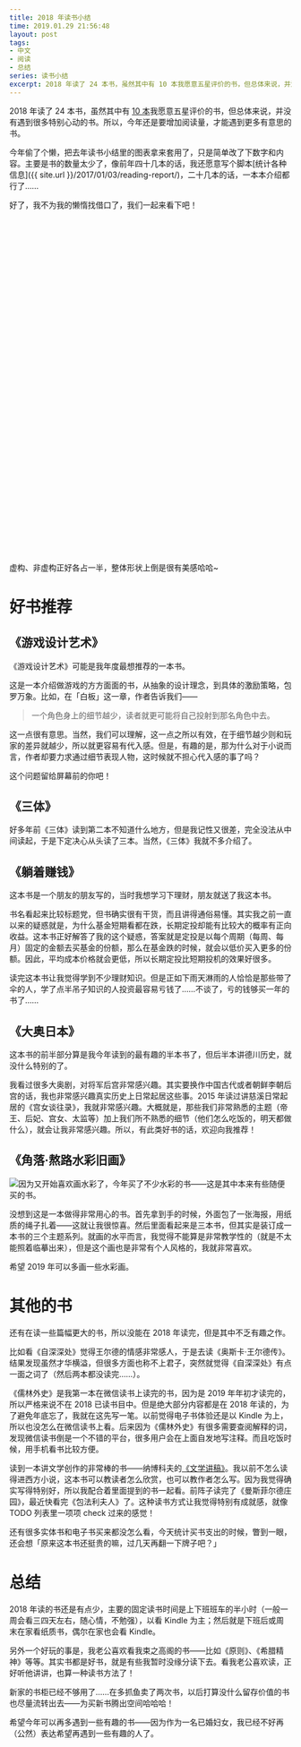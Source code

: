 ```yaml
---
title: 2018 年读书小结
time: 2019.01.29 21:56:48
layout: post
tags:
- 中文
- 阅读
- 总结
series: 读书小结
excerpt: 2018 年读了 24 本书，虽然其中有 10 本我愿意五星评价的书，但总体来说，并没有遇到很多特别心动的书。所以，今年还是要增加阅读量，才能遇到更多有意思的书。
---
```


<style>
.chart {
    width: 100%;
    height: 500px;
}

#score-chart {
    height: 600px;
}

@media (max-width: 600px) {
    .chart {
        height: 500px;
    }
}
</style>

2018 年读了 24 本书，虽然其中有 [10 本](https://www.douban.com/doulist/46617501/)我愿意五星评价的书，但总体来说，并没有遇到很多特别心动的书。所以，今年还是要增加阅读量，才能遇到更多有意思的书。

今年偷了个懒，把去年读书小结里的图表拿来套用了，只是简单改了下数字和内容。主要是书的数量太少了，像前年四十几本的话，我还愿意写个脚本[统计各种信息]({{ site.url }}/2017/01/03/reading-report/)，二十几本的话，一本本介绍都行了……

好了，我不为我的懒惰找借口了，我们一起来看下吧！

<div class="chart" id="score-chart"></div>

虚构、非虚构正好各占一半，整体形状上倒是很有美感哈哈~

# 好书推荐

## 《游戏设计艺术》

《游戏设计艺术》可能是我年度最想推荐的一本书。

这是一本介绍做游戏的方方面面的书，从抽象的设计理念，到具体的激励策略，包罗万象。比如，在「白板」这一章，作者告诉我们——

> 一个角色身上的细节越少，读者就更可能将自己投射到那名角色中去。

这一点很有意思。当然，我们可以理解，这一点之所以有效，在于细节越少则和玩家的差异就越少，所以就更容易有代入感。但是，有趣的是，那为什么对于小说而言，作者却要力求通过细节表现人物，这时候就不担心代入感的事了吗？

这个问题留给屏幕前的你吧！

## 《三体》

好多年前《三体》读到第二本不知道什么地方，但是我记性又很差，完全没法从中间读起，于是下定决心从头读了三本。当然，《三体》我就不多介绍了。

## 《躺着赚钱》

这本书是一个朋友的朋友写的，当时我想学习下理财，朋友就送了我这本书。

书名看起来比较标题党，但书确实很有干货，而且讲得通俗易懂。其实我之前一直以来的疑惑就是，为什么基金短期看都在跌，长期定投却能有比较大的概率有正向收益。这本书正好解答了我的这个疑惑，答案就是定投是以每个周期（每周、每月）固定的金额去买基金的份额，那么在基金跌的时候，就会以低价买入更多的份额。因此，平均成本价格就会更低，所以长期定投比短期投机的效果好很多。

读完这本书让我觉得学到不少理财知识。但是正如下雨天淋雨的人恰恰是那些带了伞的人，学了点半吊子知识的人投资最容易亏钱了……不谈了，亏的钱够买一年的书了……

## 《大奥日本》

这本书的前半部分算是我今年读到的最有趣的半本书了，但后半本讲德川历史，就没什么特别的了。

我看过很多大奥剧，对将军后宫非常感兴趣。其实要换作中国古代或者朝鲜李朝后宫的话，我也非常感兴趣真实历史上日常起居这些事。2015 年读过讲慈溪日常起居的《宫女谈往录》，我就非常感兴趣。大概就是，那些我们非常熟悉的主题（帝王、后妃、宫女、太监等）加上我们所不熟悉的细节（他们怎么吃饭的，明天都做什么），就会让我非常感兴趣。所以，有此类好书的话，欢迎向我推荐！

## 《角落·熬路水彩旧画》

<img class="post-img" src="{{ site.loadingImg }}" data-src="{{ site.url }}/img/post/2019-01-29-reading-report-corner.jpg" />因为又开始喜欢画水彩了，今年买了不少水彩的书——这是其中本来有些随便买的书。

没想到这是一本做得非常用心的书。首先拿到手的时候，外面包了一张海报，用纸质的绳子扎着——这就让我很惊喜。然后里面看起来是三本书，但其实是装订成一本书的三个主题系列。就画的水平而言，我觉得不能算是非常教学性的（就是不太能照着临摹出来），但是这个画也是非常有个人风格的，我就非常喜欢。

希望 2019 年可以多画一些水彩画。

# 其他的书

还有在读一些篇幅更大的书，所以没能在 2018 年读完，但是其中不乏有趣之作。

比如看《自深深处》觉得王尔德的情感非常感人，于是去读《奥斯卡·王尔德传》。结果发现虽然才华横溢，但很多方面也称不上君子，突然就觉得《自深深处》有点一面之词了（然后两本都没读完……）。

《儒林外史》是我第一本在微信读书上读完的书，因为是 2019 年年初才读完的，所以严格来说不在 2018 已读书目中。但是绝大部分内容都是在 2018 年读的，为了避免年底忘了，我就在这先写一笔。以前觉得电子书体验还是以 Kindle 为上，所以也没怎么在微信读书上看。后来因为《儒林外史》有很多需要查阅解释的词，发现微信读书倒是一个不错的平台，很多用户会在上面自发地写注释。而且吃饭时候，用手机看书比较方便。

读到一本讲文学创作的非常棒的书——纳博科夫的<a href="https://book.douban.com/subject/27091776/" target="_blank">《文学讲稿》</a>。我以前不怎么读得进西方小说，这本书可以教读者怎么欣赏，也可以教作者怎么写。因为我觉得确实写得特别好，所以我配合着里面提到的书一起看。前阵子读完了《曼斯菲尔德庄园》，最近快看完《包法利夫人》了。这种读书方式让我觉得特别有成就感，就像 TODO 列表里一项项 check 过来的感觉！

还有很多实体书和电子书买来都没怎么看，今天统计买书支出的时候，瞥到一眼，还会想「原来这本书还挺贵的嘛，过几天再翻一下牌子吧？」

# 总结

2018 年读的书还是有点少，主要的固定读书时间是上下班班车的半小时（一般一周会看三四天左右，随心情，不勉强），以看 Kindle 为主；然后就是下班后或周末在家看纸质书，偶尔在家也会看 Kindle。

另外一个好玩的事是，我老公喜欢看我束之高阁的书——比如《原则》、《希腊精神》等等。其实书都是好书，就是有些我暂时没缘分读下去。看我老公喜欢读，正好听他讲讲，也算一种读书方法了！

新家的书柜已经不够用了……在多抓鱼卖了两次书，以后打算没什么留存价值的书也尽量流转出去——为买新书腾出空间哈哈哈！

希望今年可以再多遇到一些有趣的书——因为作为一名已婚妇女，我已经不好再（公然）表达希望再遇到一些有趣的人了。


<script type="text/javascript">
    if (window.innerWidth < 600) {
        var imgUrl = '{{ site.url }}/img/post/2019-01-29-reading-report-chart.png';
        var img = document.createElement('img');
        img.setAttribute('class', 'single-img');
        img.setAttribute('src', imgUrl);

        var a = document.createElement('a');
        a.setAttribute('href', imgUrl);
        a.setAttribute('target', '_blank');
        a.appendChild(img);

        var container = document.getElementById('score-chart');
        container.style.height = 'auto';
        container.appendChild(a);
    }
    else {
        var loadJs = [[[
            '{{ site.url }}/js/post/2017-12-14-reading-report/echarts.071214.simple.min.js',
            '{{ site.url }}/js/post/2019-01-29-reading-report/sunburst.js'
        ], function() {
            var charts = [];

            var scoreChart = getScoreChart('score-chart');
            charts.push(scoreChart);

            window.onresize = function () {
                for (var i = 0; i < charts.length; ++i) {
                    charts[i].resize();
                }
            };
        }]];
    }

</script>
